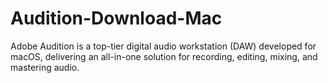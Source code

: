 # Audition-Download-Mac
Adobe Audition is a top-tier digital audio workstation (DAW) developed for macOS, delivering an all-in-one solution for recording, editing, mixing, and mastering audio.
